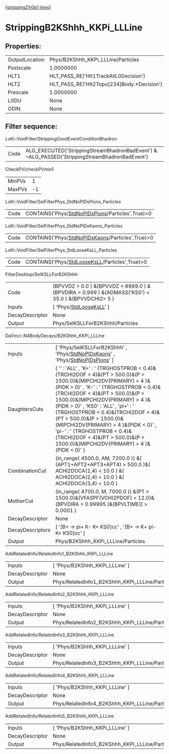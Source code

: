 [[stripping21r0p1 lines]](./stripping21r0p1-index)

# StrippingB2KShhh_KKPi_LLLine

## Properties:

|                |                                               |
|----------------|-----------------------------------------------|
| OutputLocation | Phys/B2KShhh_KKPi_LLLine/Particles            |
| Postscale      | 1.0000000                                     |
| HLT1           | HLT_PASS_RE('Hlt1TrackAllL0Decision')         |
| HLT2           | HLT_PASS_RE('Hlt2Topo[234]Body.\*Decision') |
| Prescale       | 1.0000000                                     |
| L0DU           | None                                          |
| ODIN           | None                                          |

## Filter sequence:

LoKi::VoidFilter/StrippingGoodEventConditionBhadron

|      |                                                                                                |
|------|------------------------------------------------------------------------------------------------|
| Code | ALG_EXECUTED('StrippingStreamBhadronBadEvent') & ~ALG_PASSED('StrippingStreamBhadronBadEvent') |

CheckPV/checkPVmin1

|        |     |
|--------|-----|
| MinPVs | 1   |
| MaxPVs | -1  |

LoKi::VoidFilter/SelFilterPhys_StdNoPIDsPions_Particles

|      |                                                                                                       |
|------|-------------------------------------------------------------------------------------------------------|
| Code | CONTAINS('Phys/[StdNoPIDsPions](./stripping21r0p1-commonparticles-stdnopidspions)/Particles',True)\>0 |

LoKi::VoidFilter/SelFilterPhys_StdNoPIDsKaons_Particles

|      |                                                                                                       |
|------|-------------------------------------------------------------------------------------------------------|
| Code | CONTAINS('Phys/[StdNoPIDsKaons](./stripping21r0p1-commonparticles-stdnopidskaons)/Particles',True)\>0 |

LoKi::VoidFilter/SelFilterPhys_StdLooseKsLL_Particles

|      |                                                                                                   |
|------|---------------------------------------------------------------------------------------------------|
| Code | CONTAINS('Phys/[StdLooseKsLL](./stripping21r0p1-commonparticles-stdlooseksll)/Particles',True)\>0 |

FilterDesktop/SelKSLLForB2KShhh

|                 |                                                                                                        |
|-----------------|--------------------------------------------------------------------------------------------------------|
| Code            | (BPVVDZ \> 0.0 ) &(BPVVDZ \< 9999.0 ) &(BPVDIRA \> 0.999 ) &(ADMASS('KS0') \< 35.0 ) &(BPVVDCHI2\> 5 ) |
| Inputs          | [ 'Phys/[StdLooseKsLL](./stripping21r0p1-commonparticles-stdlooseksll)' ]                            |
| DecayDescriptor | None                                                                                                   |
| Output          | Phys/SelKSLLForB2KShhh/Particles                                                                       |

DaVinci::N4BodyDecays/B2KShhh_KKPi_LLLine

|                  |                                                                                                                                                                                                                                                                                                                                                                                                                                                                                                                      |
|------------------|----------------------------------------------------------------------------------------------------------------------------------------------------------------------------------------------------------------------------------------------------------------------------------------------------------------------------------------------------------------------------------------------------------------------------------------------------------------------------------------------------------------------|
| Inputs           | [ 'Phys/SelKSLLForB2KShhh' , 'Phys/[StdNoPIDsKaons](./stripping21r0p1-commonparticles-stdnopidskaons)' , 'Phys/[StdNoPIDsPions](./stripping21r0p1-commonparticles-stdnopidspions)' ]                                                                                                                                                                                                                                                                                                                               |
| DaughtersCuts    | { '' : 'ALL' , 'K+' : ' (TRGHOSTPROB \< 0.4)&(TRCHI2DOF \< 4)&(PT \> 500.0)&(P \> 1500.0)&(MIPCHI2DV(PRIMARY) \> 4 )&(PIDK \> 0)' , 'K-' : ' (TRGHOSTPROB \< 0.4)&(TRCHI2DOF \< 4)&(PT \> 500.0)&(P \> 1500.0)&(MIPCHI2DV(PRIMARY) \> 4 )&(PIDK \> 0)' , 'KS0' : 'ALL' , 'pi+' : ' (TRGHOSTPROB \< 0.4)&(TRCHI2DOF \< 4)&(PT \> 500.0)&(P \> 1500.0)&(MIPCHI2DV(PRIMARY) \> 4 )&(PIDK \< 0)' , 'pi-' : ' (TRGHOSTPROB \< 0.4)&(TRCHI2DOF \< 4)&(PT \> 500.0)&(P \> 1500.0)&(MIPCHI2DV(PRIMARY) \> 4 )&(PIDK \< 0)' } |
| CombinationCut   | (in_range( 4500.0, AM, 7200.0 )) &( (APT1+APT2+APT3+APT4) \> 500.0 )&( ACHI2DOCA(1,4) \< 10.0 ) &( ACHI2DOCA(2,4) \< 10.0 ) &( ACHI2DOCA(3,4) \< 10.0 )                                                                                                                                                                                                                                                                                                                                                              |
| MotherCut        | (in_range( 4700.0, M, 7000.0 )) &(PT \> 1500.0)&(VFASPF(VCHI2PDOF) \< 12.0)&(BPVDIRA \> 0.99995 )&(BPVLTIME() \> 0.0001 )                                                                                                                                                                                                                                                                                                                                                                                            |
| DecayDescriptor  | None                                                                                                                                                                                                                                                                                                                                                                                                                                                                                                                 |
| DecayDescriptors | [ '[B+ -\> pi+ K- K+ KS0]cc' , '[B+ -\> K+ pi- K+ KS0]cc' ]                                                                                                                                                                                                                                                                                                                                                                                                                                                    |
| Output           | Phys/B2KShhh_KKPi_LLLine/Particles                                                                                                                                                                                                                                                                                                                                                                                                                                                                                   |

AddRelatedInfo/RelatedInfo1_B2KShhh_KKPi_LLLine

|                 |                                                 |
|-----------------|-------------------------------------------------|
| Inputs          | [ 'Phys/B2KShhh_KKPi_LLLine' ]                |
| DecayDescriptor | None                                            |
| Output          | Phys/RelatedInfo1_B2KShhh_KKPi_LLLine/Particles |

AddRelatedInfo/RelatedInfo2_B2KShhh_KKPi_LLLine

|                 |                                                 |
|-----------------|-------------------------------------------------|
| Inputs          | [ 'Phys/B2KShhh_KKPi_LLLine' ]                |
| DecayDescriptor | None                                            |
| Output          | Phys/RelatedInfo2_B2KShhh_KKPi_LLLine/Particles |

AddRelatedInfo/RelatedInfo3_B2KShhh_KKPi_LLLine

|                 |                                                 |
|-----------------|-------------------------------------------------|
| Inputs          | [ 'Phys/B2KShhh_KKPi_LLLine' ]                |
| DecayDescriptor | None                                            |
| Output          | Phys/RelatedInfo3_B2KShhh_KKPi_LLLine/Particles |

AddRelatedInfo/RelatedInfo4_B2KShhh_KKPi_LLLine

|                 |                                                 |
|-----------------|-------------------------------------------------|
| Inputs          | [ 'Phys/B2KShhh_KKPi_LLLine' ]                |
| DecayDescriptor | None                                            |
| Output          | Phys/RelatedInfo4_B2KShhh_KKPi_LLLine/Particles |

AddRelatedInfo/RelatedInfo5_B2KShhh_KKPi_LLLine

|                 |                                                 |
|-----------------|-------------------------------------------------|
| Inputs          | [ 'Phys/B2KShhh_KKPi_LLLine' ]                |
| DecayDescriptor | None                                            |
| Output          | Phys/RelatedInfo5_B2KShhh_KKPi_LLLine/Particles |
